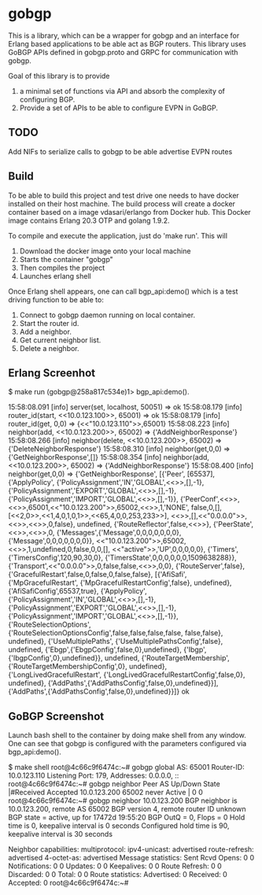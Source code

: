 gobgp
=====

This is a library, which can be a wrapper for gobgp and an interface for Erlang based applications to be able act as BGP routers. This library uses GoBGP APIs defined in gobgp.proto and GRPC for communication with gobgp.

Goal of this library is to provide
1. a minimal set of functions via API and absorb the complexity of configuring BGP.
2. Provide a set of APIs to be able to configure EVPN in GoBGP. 

TODO
----
Add NIFs to serialize calls to gobgp to be able advertise EVPN routes


Build
-----
To be able to build this project and test drive one needs to have docker installed on their host machine. The build process will create a docker container based on a image vdasari/erlango from Docker hub. This Docker image contains Erlang 20.3 OTP and golang 1.9.2.  

To compile and execute the application, just do 'make run'. This will 
1. Download the docker image onto your local machine
2. Starts the container "gobgp" 
3. Then compiles the project
4. Launches erlang shell

Once Erlang shell appears, one can call bgp_api:demo() which is a test driving function to be able to:
1. Connect to gobgp daemon running on local container.
2. Start the router id.
3. Add a neighbor.
4. Get current neighbor list.
5. Delete a neighbor.

Erlang Screenhot
----------------
$ make run
(gobgp@258a817c534e)1> bgp_api:demo().

15:58:08.091 [info] server(set, localhost, 50051) =>
ok
15:58:08.179 [info] router_id(start, <<10.0.123.100>>, 65001) =>
ok
15:58:08.179 [info] router_id(get, 0,0) =>
{<<"10.0.123.110">>,65001}
15:58:08.223 [info] neighbor(add, <<10.0.123.200>>, 65002) =>
{'AddNeighborResponse'}
15:58:08.266 [info] neighbor(delete, <<10.0.123.200>>, 65002) =>
{'DeleteNeighborResponse'}
15:58:08.310 [info] neighbor(get,0,0) =>
{'GetNeighborResponse',[]}
15:58:08.354 [info] neighbor(add, <<10.0.123.200>>, 65002) =>
{'AddNeighborResponse'}
15:58:08.400 [info] neighbor(get,0,0) =>
{'GetNeighborResponse',
    [{'Peer',
         [65537],
         {'ApplyPolicy',
             {'PolicyAssignment','IN','GLOBAL',<<>>,[],-1},
             {'PolicyAssignment','EXPORT','GLOBAL',<<>>,[],-1},
             {'PolicyAssignment','IMPORT','GLOBAL',<<>>,[],-1}},
         {'PeerConf',<<>>,<<>>,65001,<<"10.0.123.200">>,65002,<<>>,1,'NONE',
             false,0,[],
             [<<2,0>>,<<1,4,0,1,0,1>>,<<65,4,0,0,253,233>>],
             <<>>,[],<<"0.0.0.0">>,<<>>,<<>>,0,false},
         undefined,
         {'RouteReflector',false,<<>>},
         {'PeerState',<<>>,<<>>,0,
             {'Messages',{'Message',0,0,0,0,0,0,0},{'Message',0,0,0,0,0,0,0}},
             <<"10.0.123.200">>,65002,<<>>,1,undefined,0,false,0,0,[],
             <<"active">>,'UP',0,0,0,0,0},
         {'Timers',
             {'TimersConfig',120,90,30,0},
             {'TimersState',0,0,0,0,0,0,1509638288}},
         {'Transport',<<"0.0.0.0">>,0,false,false,<<>>,0,0},
         {'RouteServer',false},
         {'GracefulRestart',false,0,false,0,false,false},
         [{'AfiSafi',
              {'MpGracefulRestart',
                  {'MpGracefulRestartConfig',false},
                  undefined},
              {'AfiSafiConfig',65537,true},
              {'ApplyPolicy',
                  {'PolicyAssignment','IN','GLOBAL',<<>>,[],-1},
                  {'PolicyAssignment','EXPORT','GLOBAL',<<>>,[],-1},
                  {'PolicyAssignment','IMPORT','GLOBAL',<<>>,[],-1}},
              {'RouteSelectionOptions',
                  {'RouteSelectionOptionsConfig',false,false,false,false,
                      false,false},
                  undefined},
              {'UseMultiplePaths',
                  {'UseMultiplePathsConfig',false},
                  undefined,
                  {'Ebgp',{'EbgpConfig',false,0},undefined},
                  {'Ibgp',{'IbgpConfig',0},undefined}},
              undefined,
              {'RouteTargetMembership',
                  {'RouteTargetMembershipConfig',0},
                  undefined},
              {'LongLivedGracefulRestart',
                  {'LongLivedGracefulRestartConfig',false,0},
                  undefined},
              {'AddPaths',{'AddPathsConfig',false,0},undefined}}],
         {'AddPaths',{'AddPathsConfig',false,0},undefined}}]}
ok

GoBGP Screenshot
----------------
Launch bash shell to the container by doing make shell from any window. One can see that gobgp is configured with the parameters configured via bgp_api:demo().

$ make shell
root@4c66c9f6474c:~# gobgp global
AS:        65001
Router-ID: 10.0.123.110
Listening Port: 179, Addresses: 0.0.0.0, ::
root@4c66c9f6474c:~# gobgp neighbor
Peer            AS Up/Down State       |#Received  Accepted
10.0.123.200 65002   never Active      |        0         0
root@4c66c9f6474c:~# gobgp neighbor 10.0.123.200
BGP neighbor is 10.0.123.200, remote AS 65002
  BGP version 4, remote router ID unknown
  BGP state = active, up for 17472d 19:55:20
  BGP OutQ = 0, Flops = 0
  Hold time is 0, keepalive interval is 0 seconds
  Configured hold time is 90, keepalive interval is 30 seconds

  Neighbor capabilities:
    multiprotocol:
        ipv4-unicast:	advertised
    route-refresh:	advertised
    4-octet-as:	advertised
  Message statistics:
                         Sent       Rcvd
    Opens:                  0          0
    Notifications:          0          0
    Updates:                0          0
    Keepalives:             0          0
    Route Refresh:          0          0
    Discarded:              0          0
    Total:                  0          0
  Route statistics:
    Advertised:             0
    Received:               0
    Accepted:               0
root@4c66c9f6474c:~#